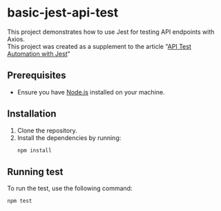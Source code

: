 # basic-jest-api-test
This project demonstrates how to use Jest for testing API endpoints with Axios.<br />
This project was created as a supplement to the article "[API Test Automation with Jest](https://medium.com/@phubadee.pjs/automation-api-testing-with-jest-9c07f78a520f)"
## Prerequisites
- Ensure you have [Node.js](https://nodejs.org/) installed on your machine.
## Installation
1. Clone the repository.
2. Install the dependencies by running:
    ```sh
   npm install
## Running test
To run the test, use the following command:
```sh
npm test
